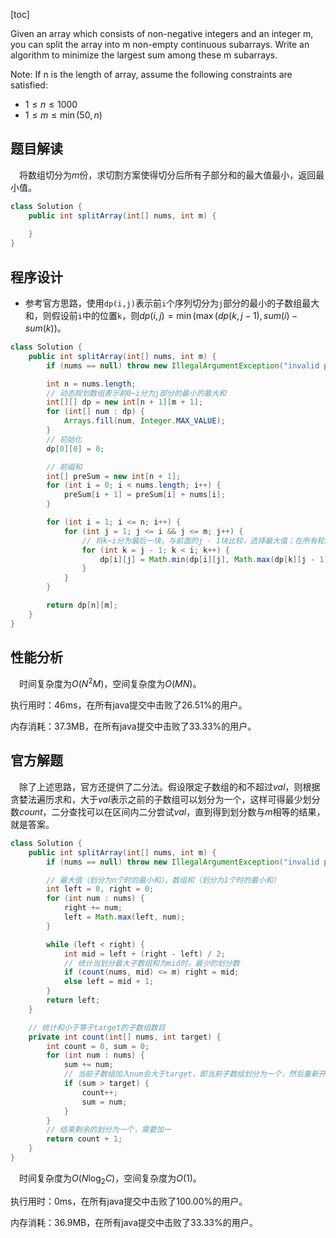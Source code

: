 [toc]

Given an array which consists of non-negative integers and an integer m, you can split the array into m non-empty continuous subarrays. Write an algorithm to minimize the largest sum among these m subarrays.

Note:
If n is the length of array, assume the following constraints are satisfied:

* $1 \le n \le 1000$
* $1 \le m \le \min(50, n)$



## 题目解读

&emsp;将数组切分为$m$份，求切割方案使得切分后所有子部分和的最大值最小，返回最小值。

```java
class Solution {
    public int splitArray(int[] nums, int m) {
        
    }
}
```

## 程序设计

* 参考官方思路，使用`dp(i,j)`表示前`i`个序列切分为`j`部分的最小的子数组最大和，则假设前`i`中的位置`k`，则$dp(i,j) = \min(\max(dp(k,j-1),sum(i) - sum(k))$。

```java
class Solution {
    public int splitArray(int[] nums, int m) {
        if (nums == null) throw new IllegalArgumentException("invalid param");

        int n = nums.length;
        // 动态规划数组表示前0~i分为j部分的最小的最大和
        int[][] dp = new int[n + 1][m + 1];
        for (int[] num : dp) {
            Arrays.fill(num, Integer.MAX_VALUE);
        }
        // 初始化
        dp[0][0] = 0;

        // 前缀和
        int[] preSum = new int[n + 1];
        for (int i = 0; i < nums.length; i++) {
            preSum[i + 1] = preSum[i] + nums[i];
        }

        for (int i = 1; i <= n; i++) {
            for (int j = 1; j <= i && j <= m; j++) {
                // 将k~i分为最后一块，与前面的j - 1块比较，选择最大值；在所有轮数中选择最小值
                for (int k = j - 1; k < i; k++) {
                    dp[i][j] = Math.min(dp[i][j], Math.max(dp[k][j - 1], preSum[i] - preSum[k]));
                }
            }
        }

        return dp[n][m];
    }
}
```

## 性能分析

&emsp;时间复杂度为$O(N^2M)$，空间复杂度为$O(MN)$。

执行用时：46ms，在所有java提交中击败了26.51%的用户。

内存消耗：37.3MB，在所有java提交中击败了33.33%的用户。

## 官方解题

&emsp;除了上述思路，官方还提供了二分法。假设限定子数组的和不超过$val$，则根据贪婪法遍历求和，大于$val$表示之前的子数组可以划分为一个，这样可得最少划分数$count$，二分查找可以在区间内二分尝试$val$，直到得到划分数与$m$相等的结果，就是答案。

```java
class Solution {
    public int splitArray(int[] nums, int m) {
        if (nums == null) throw new IllegalArgumentException("invalid param");

        // 最大值（划分为n个时的最小和），数组和（划分为1个时的最小和）
        int left = 0, right = 0;
        for (int num : nums) {
            right += num;
            left = Math.max(left, num);
        }

        while (left < right) {
            int mid = left + (right - left) / 2;
            // 统计当划分最大子数组和为mid时，最少的划分数
            if (count(nums, mid) <= m) right = mid;
            else left = mid + 1;
        }
        return left;
    }

    // 统计和小于等于target的子数组数目
    private int count(int[] nums, int target) {
        int count = 0, sum = 0;
        for (int num : nums) {
            sum += num;
            // 当前子数组加入num会大于target，即当前子数组划分为一个，然后重新开始
            if (sum > target) {
                count++;
                sum = num;
            }
        }
        // 结束剩余的划分为一个，需要加一
        return count + 1;
    }
}
```

&emsp;时间复杂度为$O(N\log_2C)$，空间复杂度为$O(1)$。

执行用时：0ms，在所有java提交中击败了100.00%的用户。

内存消耗：36.9MB，在所有java提交中击败了33.33%的用户。